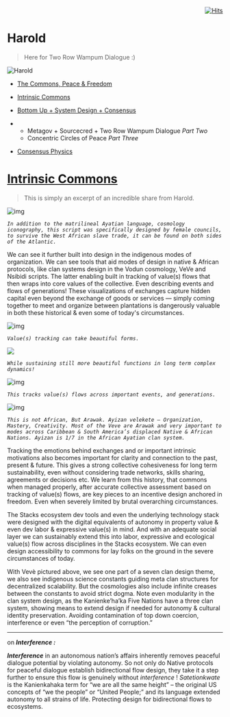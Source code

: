 <div align="right">
  
[![Hits](https://hits.seeyoufarm.com/api/count/incr/badge.svg?url=https%3A%2F%2Fgithub.com%2FUnderground-Railroad%2FmagnificentMammals%2Fblob%2Fmain%2FmagnificentMammals%2Fharold.md&count_bg=%23FF10B2&title_bg=%23555555&icon=reverbnation.svg&icon_color=%23E7E7E7&title=hits&edge_flat=false)](https://hits.seeyoufarm.com)
  
 </div>

# Harold

> Here for Two Row Wampum Dialogue :)

![Harold](https://sjc6.discourse-cdn.com/standard11/user_avatar/discourse.sourcecred.io/harold/240/1008_2.png)

+ [The Commons, Peace &amp; Freedom](https://discourse.sourcecred.io/t/the-commons-peace-freedom/1205)

+ [ ](https://discourse.sourcecred.io/t/the-commons-peace-freedom/1205)[Intrinsic Commons](https://discourse.sourcecred.io/t/intrinsic-commons/1262)

+ [Bottom Up + System Design + Consensus](https://discourse.sourcecred.io/t/bottom-up-system-design-consensus/1163)
+ + Metagov + Sourcecred + Two Row Wampum Dialogue *Part Two*
  + Concentric Circles of Peace *Part Three*
+ [Consensus Physics](https://discourse.sourcecred.io/t/consensus-physics/1178)



# [Intrinsic Commons](https://discourse.sourcecred.io/t/intrinsic-commons/1262) 

> This is simply an excerpt of an incredible share from Harold.

![img](https://aws1.discourse-cdn.com/standard11/uploads/sourcecred1/optimized/2X/1/1003ce8d37f091e92f1875766f1a4d50b5e86f30_2_409x500.gif)

*`In addition to the matrilineal Ayatian language, cosmology iconography, this script was specifically designed by female councils, to survive the West African slave trade, it can be found on both sides of the Atlantic.`*

We can see it further built into design in the indigenous modes of organization. We can see tools that aid modes of design in native & African protocols, like clan systems design in the Vodun cosmology, VeVe and Nsibidi scripts. The latter enabling built in tracking of value(s) flows that then wraps into core values of the collective. Even describing events and flows of generations! These visualizations of exchanges capture hidden capital even beyond the exchange of goods or services — simply coming together to meet and organize between plantations is dangerously valuable in both these historical & even some of today's circumstances.

![img](https://aws1.discourse-cdn.com/standard11/uploads/sourcecred1/optimized/2X/d/da16b976def3d485f6a7316578347bd05685c67e_2_478x499.png)

*`Value(s) tracking can take beautiful forms.`*

![](https://aws1.discourse-cdn.com/standard11/uploads/sourcecred1/optimized/2X/7/713a959cb55ccfb81dbc9e16dc2971b8470ed87b_2_557x500.jpeg)

*`While sustaining still more beautiful functions in long term complex dynamics!`*


![img](https://aws1.discourse-cdn.com/standard11/uploads/sourcecred1/optimized/2X/7/766889e09342470fed59d49f881c8f656bc52257_2_601x500.jpeg)

*`This tracks value(s) flows across important events, and generations.`*

![img](https://aws1.discourse-cdn.com/standard11/uploads/sourcecred1/optimized/2X/9/91ed6f663f4b7a275565e5cd2ce263fad1184b75_2_564x500.jpeg)

*`This is not African, But Arawak. Ayizan velekete — Organization, Mastery, Creativity. Most of the Veve are Arawak and very important to modes across Caribbean & South America’s displaced Native & African Nations. Ayizan is 1/7 in the African Ayatian clan system.`*

Tracking the emotions behind exchanges and or important intrinsic motivations also becomes important for clarity and connection to the past, present & future. This gives a strong collective cohesiveness for long term sustainability, even without considering trade networks, skills sharing, agreements or decisions etc. We learn from this history, that commons when managed properly, after accurate collective assessment based on tracking of value(s) flows, are key pieces to an incentive design anchored in freedom. Even when severely limited by brutal overarching circumstances.

The Stacks ecosystem dev tools and even the underlying technology stack were designed with the digital equivalents of autonomy in property value & even dev labor & expressive value(s) in mind. And with an adequate social layer we can sustainably extend this into labor, expressive and ecological value(s) flow across disciplines in the Stacks ecosystem. We can even design accessibility to commons for lay folks on the ground in the severe circumstances of today.

With Vevè pictured above, we see one part of a seven clan design theme, we also see indigenous science constants guiding meta clan structures for decentralized scalability. But the cosmologies also include infinite creases between the constants to avoid strict dogma. Note even modularity in the clan system design, as the Kanienke’ha’ka Five Nations have a three clan system, showing means to extend design if needed for autonomy & cultural identity preservation. Avoiding contamination of top down coercion, interference or even “the perception of corruption.”

---



on ***Interference :***

***Interference*** in an autonomous nation’s affairs inherently removes peaceful dialogue potential by violating autonomy. So not only do Native protocols for peaceful dialogue establish bidirectional flow design, they take it a step further to ensure this flow is genuinely without  *interference* ! *Satetionkwate* is the Kanienkahaka term for “we are all the same height” – the original US concepts of “we the people” or “United People;” and its language extended autonomy to all strains of life. Protecting design for bidirectional flows to ecosystems.
